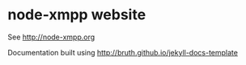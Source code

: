 node-xmpp website
==================

See http://node-xmpp.org

Documentation built using http://bruth.github.io/jekyll-docs-template
